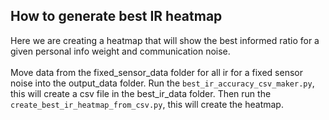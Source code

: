 ## How to generate best IR heatmap 

Here we are creating a heatmap that will show the best informed ratio for a given
personal info weight and communication noise.<br/>
<br/>
Move data from the fixed_sensor_data folder for all ir for a fixed sensor noise into
the output_data folder. Run the ```best_ir_accuracy_csv_maker.py```, this will create
a csv file in the best_ir_data folder. Then run the ```create_best_ir_heatmap_from_csv.py```,
this will create the heatmap.